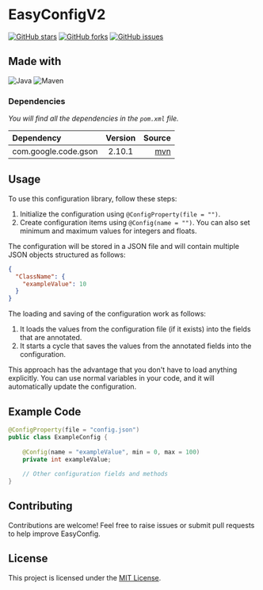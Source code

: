 # EasyConfigV2
[![GitHub stars](https://img.shields.io/github/stars/NilsJanosch/EasyConfigV2?style=for-the-badge&logo=github)](https://github.com/NilsJanosch/EasyConfigV2/stargazers)
[![GitHub forks](https://img.shields.io/github/forks/NilsJanosch/EasyConfigV2?style=for-the-badge&logo=github)](https://github.com/NilsJanosch/EasyConfigV2/network/members)
[![GitHub issues](https://img.shields.io/github/issues/NilsJanosch/EasyConfigV2?style=for-the-badge&logo=github)](https://github.com/NilsJanosch/EasyConfigV2/issues)
## Made with

![Java](https://img.shields.io/badge/Java-007396?style=for-the-badge&logo=java&logoColor=white)
![Maven](https://img.shields.io/badge/Maven-C71A36?style=for-the-badge&logo=apache-maven&logoColor=white)

### Dependencies

_You will find all the dependencies in the `pom.xml` file._

| Dependency        | Version  |                                                                           Source |
|:------------------|:--------:|---------------------------------------------------------------------------------:|
| com.google.code.gson          | 2.10.1 | [mvn](https://mvnrepository.com/artifact/com.google.code.gson/gson) |

## Usage

To use this configuration library, follow these steps:

1. Initialize the configuration using `@ConfigProperty(file = "")`.
2. Create configuration items using `@Config(name = "")`. You can also set minimum and maximum values for integers and floats.

The configuration will be stored in a JSON file and will contain multiple JSON objects structured as follows:

```json
{
  "ClassName": {
    "exampleValue": 10
  }
}
```

The loading and saving of the configuration work as follows:

1. It loads the values from the configuration file (if it exists) into the fields that are annotated.
2. It starts a cycle that saves the values from the annotated fields into the configuration.

This approach has the advantage that you don't have to load anything explicitly. You can use normal variables in your code, and it will automatically update the configuration.

## Example Code

```java
@ConfigProperty(file = "config.json")
public class ExampleConfig {
    
    @Config(name = "exampleValue", min = 0, max = 100)
    private int exampleValue;
    
    // Other configuration fields and methods
}
```

## Contributing
Contributions are welcome! Feel free to raise issues or submit pull requests to help improve EasyConfig.

## License

This project is licensed under the [MIT License](https://github.com/NilsJanosch/EasyConfigV2/LICENSE).
